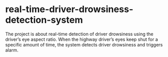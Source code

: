 # real-time-driver-drowsiness-detection-system
The project is about real-time detection of driver drowsiness  using the driver’s eye aspect ratio. When the highway driver’s eyes keep shut for  a specific amount of time, the system detects driver drowsiness and triggers alarm.
